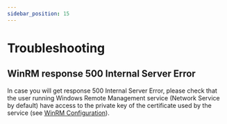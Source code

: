 ```yaml
---
sidebar_position: 15
---
```


# Troubleshooting

## WinRM response 500 Internal Server Error

In case you will get response 500 Internal Server Error, please check that the user running Windows Remote Management service (Network Service by default) have access to the private key of the certificate used by the service (see [WinRM Configuration](./winrm-configuration.md)).
